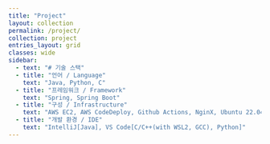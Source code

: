```yaml
---
title: "Project"
layout: collection
permalink: /project/
collection: project
entries_layout: grid
classes: wide
sidebar:
  - text: "# 기술 스택"
  - title: "언어 / Language"
    text: "Java, Python, C"
  - title: "프레임워크 / Framework"
    text: "Spring, Spring Boot"
  - title: "구성 / Infrastructure"
    text: "AWS EC2, AWS CodeDeploy, Github Actions, NginX, Ubuntu 22.04(LTS)"
  - title: "개발 환경 / IDE"
    text: "IntelliJ[Java], VS Code[C/C++(with WSL2, GCC), Python]"
---
```


